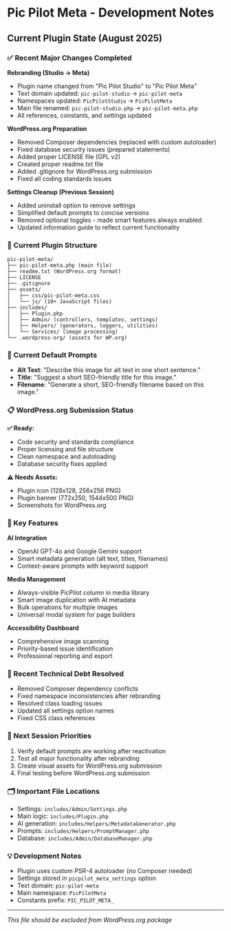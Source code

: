 # Pic Pilot Meta - Development Notes

## Current Plugin State (August 2025)

### ✅ Recent Major Changes Completed

**Rebranding (Studio → Meta)**
- Plugin name changed from "Pic Pilot Studio" to "Pic Pilot Meta"
- Text domain updated: `pic-pilot-studio` → `pic-pilot-meta`
- Namespaces updated: `PicPilotStudio` → `PicPilotMeta`
- Main file renamed: `pic-pilot-studio.php` → `pic-pilot-meta.php`
- All references, constants, and settings updated

**WordPress.org Preparation**
- Removed Composer dependencies (replaced with custom autoloader)
- Fixed database security issues (prepared statements)
- Added proper LICENSE file (GPL v2)
- Created proper readme.txt file
- Added .gitignore for WordPress.org submission
- Fixed all coding standards issues

**Settings Cleanup (Previous Session)**
- Added uninstall option to remove settings
- Simplified default prompts to concise versions
- Removed optional toggles - made smart features always enabled
- Updated information guide to reflect current functionality

### 🎯 Current Plugin Structure

```
pic-pilot-meta/
├── pic-pilot-meta.php (main file)
├── readme.txt (WordPress.org format)
├── LICENSE
├── .gitignore
├── assets/
│   ├── css/pic-pilot-meta.css
│   └── js/ (10+ JavaScript files)
├── includes/
│   ├── Plugin.php
│   ├── Admin/ (controllers, templates, settings)
│   ├── Helpers/ (generators, loggers, utilities)
│   └── Services/ (image processing)
└── .wordpress-org/ (assets for WP.org)
```

### 🔧 Current Default Prompts
- **Alt Text**: "Describe this image for alt text in one short sentence."
- **Title**: "Suggest a short SEO-friendly title for this image."
- **Filename**: "Generate a short, SEO-friendly filename based on this image."

### 📋 WordPress.org Submission Status

**✅ Ready:**
- Code security and standards compliance
- Proper licensing and file structure
- Clean namespace and autoloading
- Database security fixes applied

**⚠️ Needs Assets:**
- Plugin icon (128x128, 256x256 PNG)
- Plugin banner (772x250, 1544x500 PNG)
- Screenshots for WordPress.org

### 🚀 Key Features

**AI Integration**
- OpenAI GPT-4o and Google Gemini support
- Smart metadata generation (alt text, titles, filenames)
- Context-aware prompts with keyword support

**Media Management**
- Always-visible PicPilot column in media library
- Smart image duplication with AI metadata
- Bulk operations for multiple images
- Universal modal system for page builders

**Accessibility Dashboard**
- Comprehensive image scanning
- Priority-based issue identification
- Professional reporting and export

### 🔄 Recent Technical Debt Resolved
- Removed Composer dependency conflicts
- Fixed namespace inconsistencies after rebranding
- Resolved class loading issues
- Updated all settings option names
- Fixed CSS class references

### 📝 Next Session Priorities
1. Verify default prompts are working after reactivation
2. Test all major functionality after rebranding
3. Create visual assets for WordPress.org submission
4. Final testing before WordPress.org submission

### 🗂️ Important File Locations
- Settings: `includes/Admin/Settings.php`
- Main logic: `includes/Plugin.php`
- AI generation: `includes/Helpers/MetadataGenerator.php`
- Prompts: `includes/Helpers/PromptManager.php`
- Database: `includes/Admin/DatabaseManager.php`

### 💡 Development Notes
- Plugin uses custom PSR-4 autoloader (no Composer needed)
- Settings stored in `picpilot_meta_settings` option
- Text domain: `pic-pilot-meta`
- Main namespace: `PicPilotMeta`
- Constants prefix: `PIC_PILOT_META_`

---
*This file should be excluded from WordPress.org package*